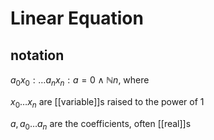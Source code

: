 # Linear Equation

## notation

$a_0x_0 : \dots a_nx_n : a = 0 \land \mathbb N n$, where

$x_0 \dots x_n$ are [[variable]]s raised to the power of $1$

$a, a_0 \dots a_n$ are the coefficients, often [[real]]s
